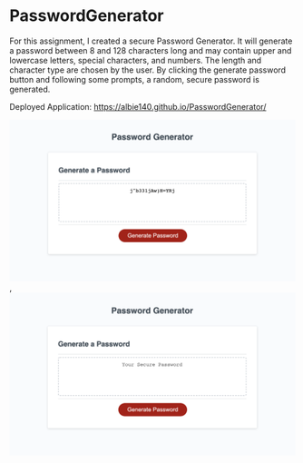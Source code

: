 # PasswordGenerator
For this assignment, I created a secure Password Generator. It will generate a password between 8 and 128 characters long and may contain upper and lowercase letters, special characters, and numbers. The length and character type are chosen by the user. By clicking the generate password button and following some prompts, a random, secure password is generated. 

Deployed Application: https://albie140.github.io/PasswordGenerator/

![Password Generator Image](pwg1.png),
![Password Generator Image](pwg2.png)